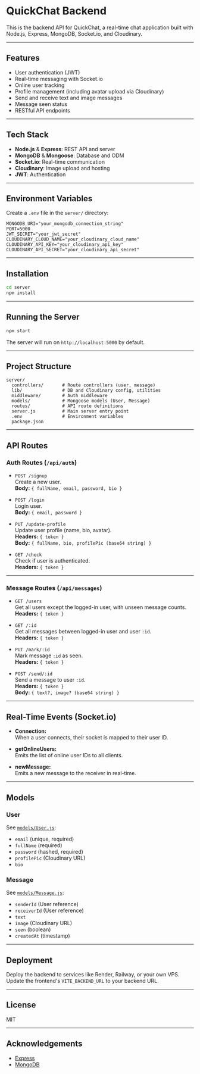 # QuickChat Backend

This is the backend API for QuickChat, a real-time chat application built with Node.js, Express, MongoDB, Socket.io, and Cloudinary.

---

## Features

- User authentication (JWT)
- Real-time messaging with Socket.io
- Online user tracking
- Profile management (including avatar upload via Cloudinary)
- Send and receive text and image messages
- Message seen status
- RESTful API endpoints

---

## Tech Stack

- **Node.js** & **Express**: REST API and server
- **MongoDB** & **Mongoose**: Database and ODM
- **Socket.io**: Real-time communication
- **Cloudinary**: Image upload and hosting
- **JWT**: Authentication

---

## Environment Variables

Create a `.env` file in the `server/` directory:

```
MONGODB_URI="your_mongodb_connection_string"
PORT=5000
JWT_SECRET="your_jwt_secret"
CLOUDINARY_CLOUD_NAME="your_cloudinary_cloud_name"
CLOUDINARY_API_KEY="your_cloudinary_api_key"
CLOUDINARY_API_SECRET="your_cloudinary_api_secret"
```

---

## Installation

```sh
cd server
npm install
```

---

## Running the Server

```sh
npm start
```

The server will run on `http://localhost:5000` by default.

---

## Project Structure

```
server/
  controllers/       # Route controllers (user, message)
  lib/               # DB and Cloudinary config, utilities
  middleware/        # Auth middleware
  models/            # Mongoose models (User, Message)
  routes/            # API route definitions
  server.js          # Main server entry point
  .env               # Environment variables
  package.json
```

---

## API Routes

### Auth Routes (`/api/auth`)

- `POST /signup`  
  Create a new user.  
  **Body:** `{ fullName, email, password, bio }`

- `POST /login`  
  Login user.  
  **Body:** `{ email, password }`

- `PUT /update-profile`  
  Update user profile (name, bio, avatar).  
  **Headers:** `{ token }`  
  **Body:** `{ fullName, bio, profilePic (base64 string) }`

- `GET /check`  
  Check if user is authenticated.  
  **Headers:** `{ token }`

---

### Message Routes (`/api/messages`)

- `GET /users`  
  Get all users except the logged-in user, with unseen message counts.  
  **Headers:** `{ token }`

- `GET /:id`  
  Get all messages between logged-in user and user `:id`.  
  **Headers:** `{ token }`

- `PUT /mark/:id`  
  Mark message `:id` as seen.  
  **Headers:** `{ token }`

- `POST /send/:id`  
  Send a message to user `:id`.  
  **Headers:** `{ token }`  
  **Body:** `{ text?, image? (base64 string) }`

---

## Real-Time Events (Socket.io)

- **Connection:**  
  When a user connects, their socket is mapped to their user ID.

- **getOnlineUsers:**  
  Emits the list of online user IDs to all clients.

- **newMessage:**  
  Emits a new message to the receiver in real-time.

---

## Models

### User

See [`models/User.js`](models/User.js):

- `email` (unique, required)
- `fullName` (required)
- `password` (hashed, required)
- `profilePic` (Cloudinary URL)
- `bio`

### Message

See [`models/Message.js`](models/Message.js):

- `senderId` (User reference)
- `receiverId` (User reference)
- `text`
- `image` (Cloudinary URL)
- `seen` (boolean)
- `createdAt` (timestamp)

---

## Deployment

Deploy the backend to services like Render, Railway, or your own VPS.  
Update the frontend's `VITE_BACKEND_URL` to your backend URL.

---

## License

MIT

---

## Acknowledgements

- [Express](https://expressjs.com/)
- [MongoDB](https://www.mongodb.com/)